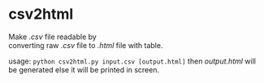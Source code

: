 csv2html
========

Make *.csv* file readable by   
converting raw *.csv* file to *.html* file with table.

usage: `python csv2html.py input.csv [output.html]` then *output.html* will be generated else it will be printed in screen.
